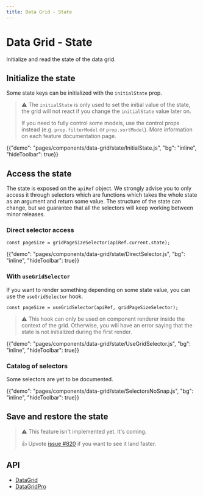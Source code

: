 ```yaml
---
title: Data Grid - State
---
```


# Data Grid - State

<p class="description">Initialize and read the state of the data grid.</p>

## Initialize the state

Some state keys can be initialized with the `initialState` prop.

> ⚠️ The `initialState` is only used to set the initial value of the state, the grid will not react if you change the `initialState` value later on.
>
> If you need to fully control some models, use the control props instead (e.g. `prop.filterModel` or `prop.sortModel`).
> More information on each feature documentation page.

{{"demo": "pages/components/data-grid/state/InitialState.js", "bg": "inline", "hideToolbar": true}}

## Access the state [<span class="plan-pro"></span>](https://mui.com/store/items/material-ui-pro/)

The state is exposed on the `apiRef` object.
We strongly advise you to only access it through selectors which are functions which takes the whole state as an argument and return some value.
The structure of the state can change, but we guarantee that all the selectors will keep working between minor releases.

### Direct selector access

```tsx
const pageSize = gridPageSizeSelector(apiRef.current.state);
```

{{"demo": "pages/components/data-grid/state/DirectSelector.js", "bg": "inline", "hideToolbar": true}}

### With `useGridSelector`

If you want to render something depending on some state value, you can use the `useGridSelector` hook.

```tsx
const pageSize = useGridSelector(apiRef, gridPageSizeSelector);
```

> ⚠️ This hook can only be used on component renderer inside the context of the grid. Otherwise, you will have an error saying that the state is not initialized during the first render.

{{"demo": "pages/components/data-grid/state/UseGridSelector.js", "bg": "inline", "hideToolbar": true}}

### Catalog of selectors

Some selectors are yet to be documented.

{{"demo": "pages/components/data-grid/state/SelectorsNoSnap.js", "bg": "inline", "hideToolbar": true}}

## Save and restore the state

> ⚠️ This feature isn't implemented yet. It's coming.
>
> 👍 Upvote [issue #820](https://github.com/mui-org/material-ui-x/issues/820) if you want to see it land faster.

## API

- [DataGrid](/api/data-grid/data-grid/)
- [DataGridPro](/api/data-grid/data-grid-pro/)
